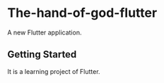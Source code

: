 # The-hand-of-god-flutter

A new Flutter application.

## Getting Started
It is a learning project of Flutter.

